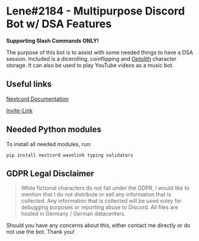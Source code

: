 # Lene#2184 - Multipurpose Discord Bot w/ DSA Features
**Supporting Slash Commands ONLY!**

The purpose of this bot is to assist with some needed things to have a DSA session. Included is a dicerolling, coinflipping and [Optolith](https://github.com/elyukai/optolith-client) character storage. It can also be used to play YouTube videos as a music bot. 

## Useful links
[Nextcord Documentation](https://docs.nextcord.dev/en/stable/index.html)

[Invite-Link](https://discord.com/api/oauth2/authorize?client_id=723619199523487883&permissions=274877958144&scope=bot%20applications.commands)

## Needed Python modules
To install all needed modules, run:
```
pip install nextcord wavelink typing validators
```


## GDPR Legal Disclaimer
> While fictional characters do not fall under the GDPR, I would like to mention that I do not distribute or sell any information that is collected. Any information that is collected will be used soley for debugging purposes or reporting abuse to Discord. All files are hosted in Germany / German datacenters.


Should you have any concerns about this, either contact me directly or do not use the bot. Thank you!
